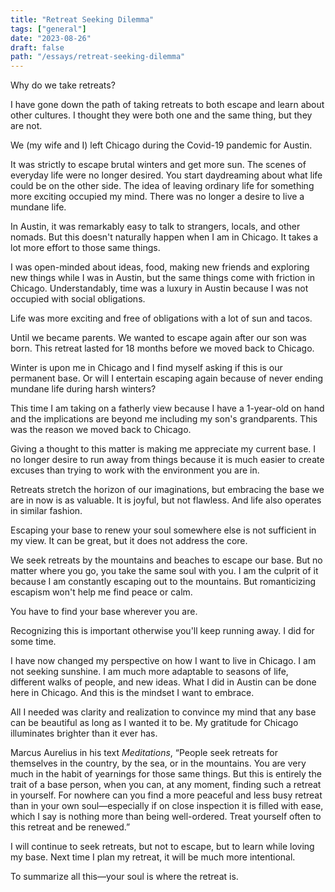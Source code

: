 ```yaml
---
title: "Retreat Seeking Dilemma"
tags: ["general"]
date: "2023-08-26"
draft: false
path: "/essays/retreat-seeking-dilemma"
---
```


Why do we take retreats?

I have gone down the path of taking retreats to both escape and learn about other cultures. I thought they were both one and the same thing, but they are not.

We (my wife and I) left Chicago during the Covid-19 pandemic for Austin. 

It was strictly to escape brutal winters and get more sun. The scenes of everyday life were no longer desired. You start daydreaming about what life could be on the other side. The idea of leaving ordinary life for something more exciting occupied my mind. There was no longer a desire to live a mundane life. 

In Austin, it was remarkably easy to talk to strangers, locals, and other nomads. But this doesn't naturally happen when I am in Chicago. It takes a lot more effort to those same things.

I was open-minded about ideas, food, making new friends and exploring new things while I was in Austin, but the same things come with friction in Chicago. Understandably, time was a luxury in Austin because I was not occupied with social obligations.

Life was more exciting and free of obligations with a lot of sun and tacos. 

Until we became parents. We wanted to escape again after our son was born. This retreat lasted for 18 months before we moved back to Chicago.

Winter is upon me in Chicago and I find myself asking if this is our permanent base. Or will I entertain escaping again because of never ending mundane life during harsh winters?

This time I am taking on a fatherly view because I have a 1-year-old on hand and the implications are beyond me including my son's grandparents. This was the reason we moved back to Chicago.

Giving a thought to this matter is making me appreciate my current base. I no longer desire to run away from things because it is much easier to create excuses than trying to work with the environment you are in.

Retreats stretch the horizon of our imaginations, but embracing the base we are in now is as valuable. It is joyful, but not flawless. And life also operates in similar fashion.

Escaping your base to renew your soul somewhere else is not sufficient in my view. It can be great, but it does not address the core.

We seek retreats by the mountains and beaches to escape our base. But no matter where you go, you take the same soul with you. I am the culprit of it because I am constantly escaping out to the mountains. But romanticizing escapism won't help me find peace or calm.

You have to find your base wherever you are.

Recognizing this is important otherwise you'll keep running away. I did for some time.

I have now changed my perspective on how I want to live in Chicago. I am not seeking sunshine. I am much more adaptable to seasons of life, different walks of people, and new ideas. What I did in Austin can be done here in Chicago. And this is the mindset I want to embrace.

All I needed was clarity and realization to convince my mind that any base can be beautiful as long as I wanted it to be. My gratitude for Chicago illuminates brighter than it ever has.

Marcus Aurelius in his text _Meditations_, “People seek retreats for themselves in the country, by the sea, or in the mountains. You are very much in the habit of yearnings for those same things. But this is entirely the trait of a base person, when you can, at any moment, finding such a retreat in yourself. For nowhere can you find a more peaceful and less busy retreat than in your own soul—especially if on close inspection it is filled with ease, which I say is nothing more than being well-ordered. Treat yourself often to this retreat and be renewed.” 

I will continue to seek retreats, but not to escape, but to learn while loving my base. Next time I plan my retreat, it will be much more intentional.

To summarize all this—your soul is where the retreat is. 
